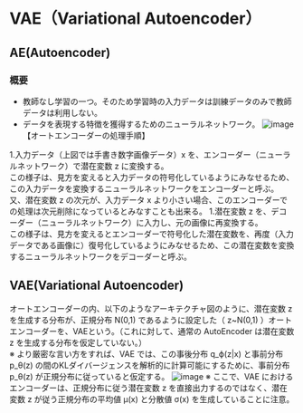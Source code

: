 # VAE（Variational Autoencoder）

## AE(Autoencoder)
### 概要
- 教師なし学習の一つ。そのため学習時の入力データは訓練データのみで教師データは利用しない。
- データを表現する特徴を獲得するためのニューラルネットワーク。
![image](https://user-images.githubusercontent.com/57268381/141604307-48fe2dad-54e3-4f4c-a6b7-391b47a62426.png)
【オートエンコーダーの処理手順】

1.入力データ（上図では手書き数字画像データ）x を、エンコーダー（ニューラルネットワーク）で潜在変数 z に変換する。  
この様子は、見方を変えると入力データの符号化しているようにみなせるため、この入力データを変換するニューラルネットワークをエンコーダーと呼ぶ。  
又、潜在変数 z の次元が、入力データ x より小さい場合、このエンコーダーでの処理は次元削除になっているとみなすことも出来る。
1.潜在変数 z を、デコーダー（ニューラルネットワーク）に入力し、元の画像に再変換する。  
この様子は、見方を変えるとエンコーダーで符号化した潜在変数を、再度（入力データである画像に）復号化しているようにみなせるため、この潜在変数を変換するニューラルネットワークをデコーダーと呼ぶ。

## VAE(Variational Autoencoder)
オートエンコーダーの内、以下のようなアーキテクチャ図のように、潜在変数 z を生成する分布が、正規分布 N(0,1) であるように設定した（ z~N(0,1) ）オートエンコーダーを、VAEという。（これに対して、通常の AutoEncoder は潜在変数 z を生成する分布を仮定していない。）  
※ より厳密な言い方をすれば、VAE では、この事後分布 q_ϕ(z|x) と事前分布 p_θ(z) の間のKLダイバージェンスを解析的に計算可能にするために、事前分布 p_θ(z) が正規分布に従っていると仮定する。
![image](https://user-images.githubusercontent.com/25688193/65937265-4fe35980-e45a-11e9-872c-0fc8cbaab59c.png)
※ ここで、VAE におけるエンコーダーは、正規分布に従う潜在変数 z を直接出力するのではなく、潜在変数 z が従う正規分布の平均値 μ(x) と分散値 σ(x) を生成していることに注意。